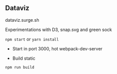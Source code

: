 ## Dataviz

dataviz.surge.sh

Experimentations with D3, snap.svg and green sock

`npm start` or `yarn install`

- Start in port 3000, hot webpack-dev-server

- Build static

`npm run build`
